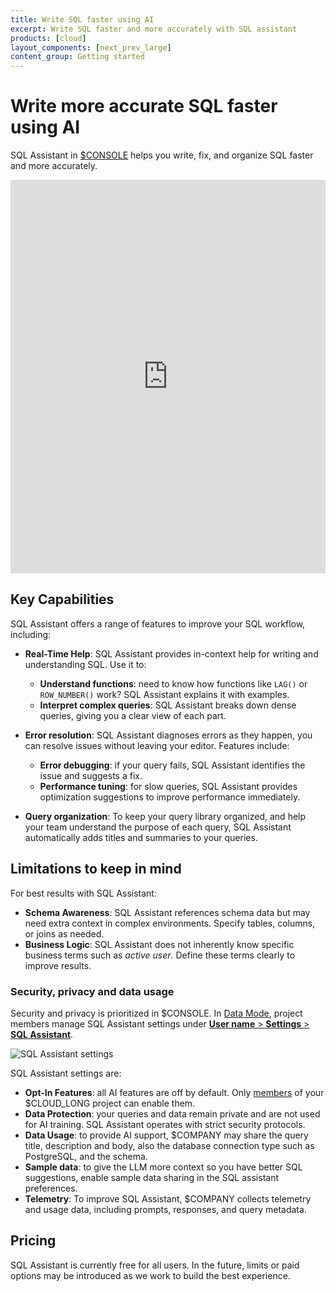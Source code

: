 ```yaml
---
title: Write SQL faster using AI
excerpt: Write SQL faster and more accurately with SQL assistant 
products: [cloud]
layout_components: [next_prev_large]
content_group: Getting started
---
```


# Write more accurate SQL faster using AI 

SQL Assistant in [$CONSOLE][portal-data-mode] helps you write, fix, and organize SQL faster and more accurately.

<div class="relative w-fit mx-auto">

<iframe width="1120" height="630" style="max-width:100%"  src="https://www.youtube.com/embed/3Droej_E0cQ?si=C4RoL_PFpr8E5QtC" title="YouTube video player" frameborder="0" allow="accelerometer; autoplay; clipboard-write; encrypted-media; gyroscope; picture-in-picture; web-share" referrerpolicy="strict-origin-when-cross-origin" allowfullscreen></iframe>

</div>

## Key Capabilities

SQL Assistant offers a range of features to improve your SQL workflow, including:

- **Real-Time Help**: SQL Assistant provides in-context help for writing and understanding SQL. Use it to:

  - **Understand functions**: need to know how functions like `LAG()` or `ROW_NUMBER()` work? SQL Assistant explains it with examples.
  - **Interpret complex queries**: SQL Assistant breaks down dense queries, giving you a clear view of each part.

- **Error resolution**: SQL Assistant diagnoses errors as they happen, you can resolve issues without leaving your editor. Features include:

  - **Error debugging**: if your query fails, SQL Assistant identifies the issue and suggests a fix.
  - **Performance tuning**: for slow queries, SQL Assistant provides optimization suggestions to improve performance immediately.

- **Query organization**: To keep your query library organized, and help your team understand the 
  purpose of each query, SQL Assistant automatically adds titles and summaries to your queries.

## Limitations to keep in mind

For best results with SQL Assistant:

* **Schema Awareness**: SQL Assistant references schema data but may need extra context
  in complex environments. Specify tables, columns, or joins as needed.
* **Business Logic**: SQL Assistant does not inherently know specific business terms
  such as _active user_. Define these terms clearly to improve results.


### Security, privacy and data usage

Security and privacy is prioritized in $CONSOLE. In [Data Mode][portal-data-mode], project members
manage SQL Assistant settings under [**User name** > **Settings** > **SQL Assistant**][sql-editor-settings].

![SQL Assistant settings](https://assets.timescale.com/docs/images/sql-editor-preferences.png)

SQL Assistant settings are:
* **Opt-In Features**: all AI features are off by default. Only [members][project-members] of your $CLOUD_LONG project
  can enable them.
* **Data Protection**: your queries and data remain private and are not used for AI training.
  SQL Assistant operates with strict security protocols.
* **Data Usage**: to provide AI support, $COMPANY may share the query title, description and body, also the
  database connection type such as PostgreSQL, and the schema.
* **Sample data**: to give the LLM more context so you have better SQL suggestions, enable sample data sharing in the
  SQL assistant preferences.
* **Telemetry**: To improve SQL Assistant, $COMPANY collects telemetry and usage data, including prompts, responses,
  and query metadata.

## Pricing

SQL Assistant is currently free for all users. In the future, limits or paid options may be
introduced as we work to build the best experience.



[project-members]: /use-timescale/:currentVersion:/members/
[console]: https://console.cloud.timescale.com
[sql-editor-settings]: https://console.cloud.timescale.com/dashboard/settings?popsql=%2Fpreferences%2Fai
[portal-data-mode]: https://console.cloud.timescale.com/dashboard/services?popsql
